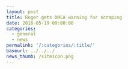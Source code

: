 ```yaml
---
layout: post
title: Roger gets DMCA warning for scraping
date: 2018-05-19 09:00:00
categories:
  - general
  - news
permalink: '/:categories/:title/'
baseurl: ../../../
news_thumb: /siteicon.png
---
```


